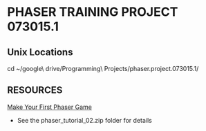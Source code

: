 # PHASER TRAINING PROJECT 073015.1

## Unix Locations
cd ~/google\ drive/Programming\ Projects/phaser.project.073015.1/

## RESOURCES

[Make Your First Phaser Game](http://phaser.io/tutorials/making-your-first-phaser-game)
- See the phaser_tutorial_02.zip folder for details